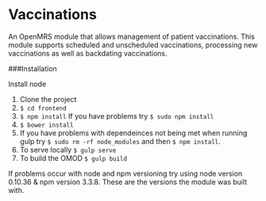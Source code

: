 # Vaccinations
An OpenMRS module that allows management of patient vaccinations.
This module supports scheduled and unscheduled vaccinations, processing new vaccinations as well as backdating vaccinations.

###Installation 
 
Install node  
1. Clone the project  
2. ```$ cd frontend```  
3. ```$ npm install``` If you have problems try  ```$ sudo npm install```  
4. ```$ bower install```  
5. If you have problems with dependeinces not being met when running gulp try ```$ sudo rm -rf node_modules``` and then ```$ npm install```.  
6. To serve locally ```$ gulp serve```  
7. To build the OMOD ```$ gulp build```  

If problems occur with node and npm versioning try using node version 0.10.36 & npm version 3.3.8. These are the versions the module was built with. 
